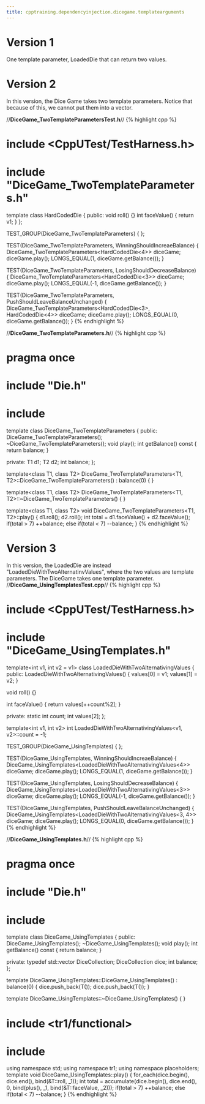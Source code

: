 ```yaml
---
title: cpptraining.dependencyinjection.dicegame.templatearguments
---
```

# Version 1
One template parameter, LoadedDie that can return two values.


# Version 2
In this version, the Dice Game takes two template parameters. Notice that because of this, we cannot put them into a vector.

//**DiceGame_TwoTemplateParametersTest.h**//
{% highlight cpp %}
# include <CppUTest/TestHarness.h>

# include "DiceGame_TwoTemplateParameters.h"

template<int v1>
class HardCodedDie {
public:
  void roll() {}
  int faceValue() {
    return v1;
  }
};

TEST_GROUP(DiceGame_TwoTemplateParameters) { };

TEST(DiceGame_TwoTemplateParameters, WinningShouldIncreaeBalance) {
  DiceGame_TwoTemplateParameters<HardCodedDie<4>> diceGame;
  diceGame.play();
  LONGS_EQUAL(1, diceGame.getBalance());
}

TEST(DiceGame_TwoTemplateParameters, LosingShouldDecreaseBalance) {
  DiceGame_TwoTemplateParameters<HardCodedDie<3>> diceGame;
  diceGame.play();
  LONGS_EQUAL(-1, diceGame.getBalance());
}

TEST(DiceGame_TwoTemplateParameters, PushShouldLeaveBalanceUnchanged) {
  DiceGame_TwoTemplateParameters<HardCodedDie<3>, HardCodedDie<4>> diceGame;
  diceGame.play();
  LONGS_EQUAL(0, diceGame.getBalance());
}
{% endhighlight %}

//**DiceGame_TwoTemplateParameters.h**//
{% highlight cpp %}
# pragma once

# include "Die.h"
# include <vector>

template<class T1=Die, class T2=T1>
class DiceGame_TwoTemplateParameters {
public:
  DiceGame_TwoTemplateParameters();
  ~DiceGame_TwoTemplateParameters();
  void play();
  int getBalance() const { return balance; }

private:
  T1 d1;
  T2 d2;
  int balance;
};

template<class T1, class T2>
DiceGame_TwoTemplateParameters<T1, T2>::DiceGame_TwoTemplateParameters() : balance(0) {
}

template<class T1, class T2>
DiceGame_TwoTemplateParameters<T1, T2>::~DiceGame_TwoTemplateParameters() {
}

template<class T1, class T2>
void DiceGame_TwoTemplateParameters<T1, T2>::play() {
  d1.roll();
  d2.roll();
  int total = d1.faceValue() + d2.faceValue();
  if(total > 7)
    ++balance;
  else if(total < 7)
    --balance;
}
{% endhighlight %}

# Version 3
In this version, the LoadedDie are instead "LoadedDieWithTwoAlternatinvValues", where the two values are template parameters. The DiceGame takes one template parameter.
//**DiceGame_UsingTemplatesTest.cpp**//
{% highlight cpp %}
# include <CppUTest/TestHarness.h>

# include "DiceGame_UsingTemplates.h"

template<int v1, int v2 = v1>
class LoadedDieWithTwoAlternativingValues {
public:
  LoadedDieWithTwoAlternativingValues() {
    values[0] = v1;
    values[1] = v2;
  }

  void roll() {}

  int faceValue() {
    return values[++count%2];
  }

private:
  static int count;
  int values[2];
};

template<int v1, int v2> int LoadedDieWithTwoAlternativingValues<v1, v2>::count = -1;

TEST_GROUP(DiceGame_UsingTemplates) { };

TEST(DiceGame_UsingTemplates, WinningShouldIncreaeBalance) {
  DiceGame_UsingTemplates<LoadedDieWithTwoAlternativingValues<4>> diceGame;
  diceGame.play();
  LONGS_EQUAL(1, diceGame.getBalance());
}

TEST(DiceGame_UsingTemplates, LosingShouldDecreaseBalance) {
  DiceGame_UsingTemplates<LoadedDieWithTwoAlternativingValues<3>> diceGame;
  diceGame.play();
  LONGS_EQUAL(-1, diceGame.getBalance());
}

TEST(DiceGame_UsingTemplates, PushShouldLeaveBalanceUnchanged) {
  DiceGame_UsingTemplates<LoadedDieWithTwoAlternativingValues<3, 4>> diceGame;
  diceGame.play();
  LONGS_EQUAL(0, diceGame.getBalance());
}
{% endhighlight %}

//**DiceGame_UsingTemplates.h**//
{% highlight cpp %}
# pragma once

# include "Die.h"
# include <vector>

template<class T=Die>
class DiceGame_UsingTemplates {
public:
  DiceGame_UsingTemplates();
  ~DiceGame_UsingTemplates();
  void play();
  int getBalance() const { return balance; }

private:
  typedef std::vector<T> DiceCollection;
  DiceCollection dice;
  int balance;
};

template<class T>
DiceGame_UsingTemplates<T>::DiceGame_UsingTemplates() : balance(0) {
  dice.push_back(T());
  dice.push_back(T());
}

template<class T>
DiceGame_UsingTemplates<T>::~DiceGame_UsingTemplates() {
}

# include <tr1/functional>
# include <numeric>
using namespace std;
using namespace tr1;
using namespace placeholders;
template<class T>
void DiceGame_UsingTemplates<T>::play() {
  for_each(dice.begin(), dice.end(), bind(&T::roll, _1));
  int total = accumulate(dice.begin(), dice.end(), 0, bind(plus<int>(), _1, bind(&T::faceValue, _2)));
  if(total > 7)
    ++balance;
  else if(total < 7)
    --balance;
}
{% endhighlight %}
